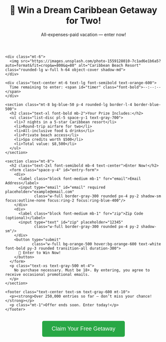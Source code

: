 <html lang="en">
<head>
  <meta charset="UTF-8" />
  <meta name="viewport" content="width=device-width, initial-scale=1.0"/>
  <title>Win a Dream Caribbean Getaway!</title>
  <script src="https://cdn.tailwindcss.com"></script>
  <script src="https://unpkg.com/@heroicons/vue@1.0.6/outline"></script>
</head>
<body class="bg-gradient-to-br from-blue-100 to-blue-300 text-gray-800">

  <main class="max-w-3xl mx-auto p-6 sm:p-10 bg-white rounded-xl shadow-xl mt-10">
    <header class="text-center">
      <h1 class="text-3xl sm:text-4xl font-bold text-blue-700">🌴 Win a Dream Caribbean Getaway for Two!</h1>
      <p class="mt-3 text-gray-600">All-expenses-paid vacation — enter now!</p>
    </header>

    <div class="mt-6">
      <img src="https://images.unsplash.com/photo-1559128010-7c1ad6e1b6a5?auto=format&fit=crop&w=800&q=80" alt="Caribbean Beach Resort" class="rounded-lg w-full h-64 object-cover shadow-md">
    </div>

    <div class="text-center mt-6 text-lg font-semibold text-orange-600">
      Time remaining to enter: <span id="timer" class="font-bold">--:--:--</span>
    </div>

    <section class="mt-8 bg-blue-50 p-4 rounded-lg border-l-4 border-blue-500">
      <h2 class="text-xl font-bold mb-2">Your Prize Includes:</h2>
      <ul class="list-disc pl-5 space-y-1 text-gray-700">
        <li>7 nights in a 5-star Caribbean resort</li>
        <li>Round-trip airfare for two</li>
        <li>All-inclusive food & drinks</li>
        <li>Private beach access</li>
        <li>Spa credits worth $500</li>
        <li>Total value: $8,500</li>
      </ul>
    </section>

    <section class="mt-8">
      <h2 class="text-2xl font-semibold mb-4 text-center">Enter Now!</h2>
      <form class="space-y-4" id="entry-form">
        <div>
          <label class="block font-medium mb-1" for="email">Email Address</label>
          <input type="email" id="email" required placeholder="example@email.com"
                 class="w-full border-gray-300 rounded px-4 py-2 shadow-sm focus:outline-none focus:ring-2 focus:ring-blue-400"/>
        </div>
        <div>
          <label class="block font-medium mb-1" for="zip">Zip Code (optional)</label>
          <input type="text" id="zip" placeholder="12345"
                 class="w-full border-gray-300 rounded px-4 py-2 shadow-sm"/>
        </div>
        <button type="submit"
                class="w-full bg-orange-500 hover:bg-orange-600 text-white font-bold py-3 rounded transition-all duration-300">
          🎉 Enter to Win Now!
        </button>
      </form>
      <p class="text-xs text-gray-500 mt-4">
        No purchase necessary. Must be 18+. By entering, you agree to receive occasional promotional emails.
      </p>
    </section>

    <footer class="text-center text-sm text-gray-600 mt-10">
      <p><strong>Over 250,000 entries so far — don’t miss your chance!</strong></p>
      <p class="mt-1">Offer ends soon. Enter today!</p>
    </footer>
  </main>

  <script>
    // Countdown timer (24 hours)
    const targetTime = new Date().getTime() + 24 * 60 * 60 * 1000;
    const timerEl = document.getElementById('timer');

    function updateTimer() {
      const now = new Date().getTime();
      const diff = targetTime - now;

      if (diff <= 0) {
        timerEl.textContent = "00:00:00";
        return;
      }

      const hours = String(Math.floor((diff / (1000 * 60 * 60)) % 24)).padStart(2, '0');
      const minutes = String(Math.floor((diff / (1000 * 60)) % 60)).padStart(2, '0');
      const seconds = String(Math.floor((diff / 1000) % 60)).padStart(2, '0');

      timerEl.textContent = `${hours}:${minutes}:${seconds}`;
    }

    setInterval(updateTimer, 1000);
    updateTimer();

    // Form handler
    document.getElementById("entry-form").addEventListener("submit", function(e) {
      e.preventDefault();
      alert("✅ Entry received! Good luck!");
    });
  </script>
</body>
</html>
<div style="text-align: center; margin: 30px 0;">
  <a href="https://rb.gy/5v3cpa" target="_blank" style="text-decoration: none;">
    <button style="
      background-color: #28a745;
      color: white;
      padding: 15px 30px;
      font-size: 18px;
      border: none;
      border-radius: 5px;
      cursor: pointer;
    ">
      Claim Your Free Getaway
    </button>
  </a>
</div>
